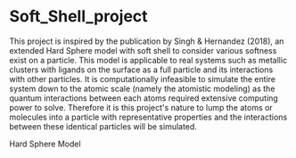 # Soft_Shell_project
This project is inspired by the publication by Singh & Hernandez (2018), an extended Hard Sphere model with soft shell to consider various softness exist on a particle. This model is applicable to real systems such as metallic clusters with ligands on the surface as a full particle and its interactions with other particles. It is computationally infeasible to simulate the entire system down to the atomic scale (namely the atomistic modeling) as the quantum interactions between each atoms required extensive computing power to solve. Therefore it is this project's nature to lump the atoms or molecules into a particle with representative properties and the interactions between these identical particles will be simulated. 

Hard Sphere Model
